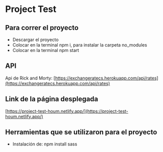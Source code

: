 # Project Test 

## Para correr el proyecto
- Descargar el proyecto
- Colocar en la terminal npm i, para instalar la carpeta no_modules
- Colocar en la terminal npm start

## API
Api de Rick and Morty: [https://exchangeratecs.herokuapp.com/api/rates](https://exchangeratecs.herokuapp.com/api/rates)

## Link de la página desplegada
[https://project-test-houm.netlify.app/](https://project-test-houm.netlify.app/)

## Herramientas que se utilizaron para el proyecto
- Instalación de: npm install sass
